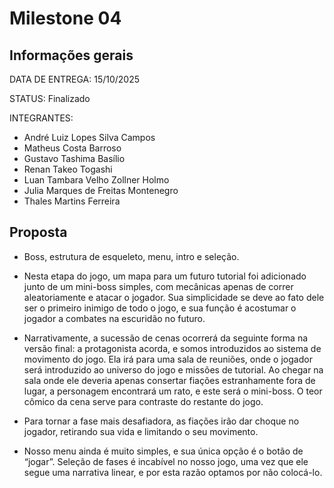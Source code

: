 # Milestone 04

## Informações gerais

DATA DE ENTREGA:
15/10/2025

STATUS:
Finalizado

INTEGRANTES:
- André Luiz Lopes Silva Campos
- Matheus Costa Barroso
- Gustavo Tashima Basílio
- Renan Takeo Togashi
- Luan Tambara Velho Zollner Holmo
- Julia Marques de Freitas Montenegro
- Thales Martins Ferreira <br>

## Proposta
- Boss, estrutura de esqueleto, menu, intro e seleção. <br>

- Nesta etapa do jogo, um mapa para um futuro tutorial foi adicionado junto de um mini-boss simples, com mecânicas apenas de correr aleatoriamente e atacar o jogador. Sua simplicidade se deve ao fato dele ser o primeiro inimigo de todo o jogo, e sua função é acostumar o jogador a combates na escuridão no futuro. 

- Narrativamente, a sucessão de cenas ocorrerá da seguinte forma na versão final: a protagonista acorda, e somos introduzidos ao sistema de movimento do jogo. Ela irá para uma sala de reuniões, onde o jogador será introduzido ao universo do jogo e missões de tutorial. Ao chegar na sala onde ele deveria apenas consertar fiações estranhamente fora de lugar, a personagem encontrará um rato, e este será o mini-boss. O teor cômico da cena serve para contraste do restante do jogo. 

- Para tornar a fase mais desafiadora, as fiações irão dar choque no jogador, retirando sua vida e limitando o seu movimento. 

- Nosso menu ainda é muito simples, e sua única opção é o botão de “jogar”. Seleção de fases é incabível no nosso jogo, uma vez que ele segue uma narrativa linear, e por esta razão optamos por não colocá-lo.

